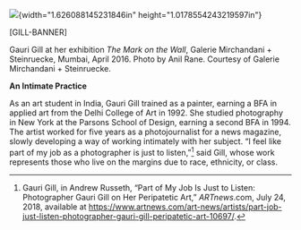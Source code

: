 ![](media/image1.png){width="1.626088145231846in" height="1.0178554243219597in"}

\[GILL-BANNER\]

Gauri Gill at her exhibition *The Mark on the Wall*, Galerie Mirchandani + Steinruecke, Mumbai, April 2016. Photo by Anil Rane. Courtesy of Galerie Mirchandani + Steinruecke.

**An Intimate Practice**

As an art student in India, Gauri Gill trained as a painter, earning a BFA in applied art from the Delhi College of Art in 1992. She studied photography in New York at the Parsons School of Design, earning a second BFA in 1994. The artist worked for five years as a photojournalist for a news magazine, slowly developing a way of working intimately with her subject. “I feel like part of my job as a photographer is just to listen,”[^1] said Gill, whose work represents those who live on the margins due to race, ethnicity, or class.

[^1]: Gauri Gill, in Andrew Russeth, “Part of My Job Is Just to Listen: Photographer Gauri Gill on Her Peripatetic Art,” *ARTnews*.com, July 24, 2018, available at https://www.artnews.com/art-news/artists/part-job-just-listen-photographer-gauri-gill-peripatetic-art-10697/.
